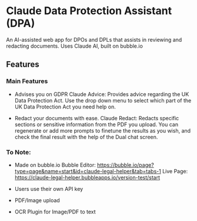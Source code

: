 # Claude Data Protection Assistant (DPA)

An AI-assisted web app for DPOs and DPLs that assists in reviewing and redacting documents.
Uses Claude AI, built on bubble.io

## Features

### Main Features
* Advises you on GDPR
Claude Advice: Provides advice regarding the UK Data Protection Act. Use the drop down menu to select which part of the UK Data Protection Act you need help on.

* Redact your documents with ease.
Claude Redact: Redacts specific sections or sensitive information from the PDF you upload.
You can regenerate or add more prompts to finetune the results as you wish, and check the final result with the help of the Dual chat screen.

### To Note:
* Made on bubble.io
Bubble Editor: https://bubble.io/page?type=page&name=start&id=claude-legal-helper&tab=tabs-1
Live Page: https://claude-legal-helper.bubbleapps.io/version-test/start

* Users use their own API key
* PDF/Image upload
* OCR Plugin for Image/PDF to text

## 
